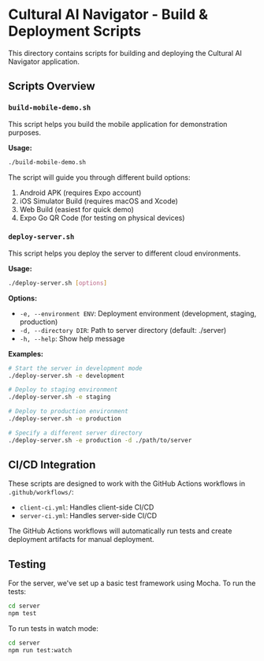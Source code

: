# Cultural AI Navigator - Build & Deployment Scripts

This directory contains scripts for building and deploying the Cultural AI Navigator application.

## Scripts Overview

### `build-mobile-demo.sh`

This script helps you build the mobile application for demonstration purposes.

**Usage:**
```bash
./build-mobile-demo.sh
```

The script will guide you through different build options:
1. Android APK (requires Expo account)
2. iOS Simulator Build (requires macOS and Xcode)
3. Web Build (easiest for quick demo)
4. Expo Go QR Code (for testing on physical devices)

### `deploy-server.sh`

This script helps you deploy the server to different cloud environments.

**Usage:**
```bash
./deploy-server.sh [options]
```

**Options:**
- `-e, --environment ENV`: Deployment environment (development, staging, production)
- `-d, --directory DIR`: Path to server directory (default: ./server)
- `-h, --help`: Show help message

**Examples:**
```bash
# Start the server in development mode
./deploy-server.sh -e development

# Deploy to staging environment
./deploy-server.sh -e staging

# Deploy to production environment
./deploy-server.sh -e production

# Specify a different server directory
./deploy-server.sh -e production -d ./path/to/server
```

## CI/CD Integration

These scripts are designed to work with the GitHub Actions workflows in `.github/workflows/`:

- `client-ci.yml`: Handles client-side CI/CD
- `server-ci.yml`: Handles server-side CI/CD

The GitHub Actions workflows will automatically run tests and create deployment artifacts for manual deployment.

## Testing

For the server, we've set up a basic test framework using Mocha. To run the tests:

```bash
cd server
npm test
```

To run tests in watch mode:

```bash
cd server
npm run test:watch
``` 